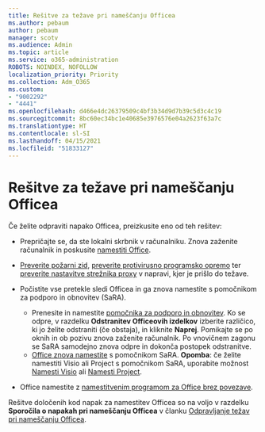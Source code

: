 ```yaml
---
title: Rešitve za težave pri nameščanju Officea
ms.author: pebaum
author: pebaum
manager: scotv
ms.audience: Admin
ms.topic: article
ms.service: o365-administration
ROBOTS: NOINDEX, NOFOLLOW
localization_priority: Priority
ms.collection: Adm_O365
ms.custom:
- "9002292"
- "4441"
ms.openlocfilehash: d466e4dc26379509c4bf3b34d9d7b39c5d3c4c19
ms.sourcegitcommit: 8bc60ec34bc1e40685e3976576e04a2623f63a7c
ms.translationtype: HT
ms.contentlocale: sl-SI
ms.lasthandoff: 04/15/2021
ms.locfileid: "51833127"
---
```

# <a name="solutions-for-issues-when-installing-office"></a>Rešitve za težave pri nameščanju Officea

Če želite odpraviti napako Officea, preizkusite eno od teh rešitev:

- Prepričajte se, da ste lokalni skrbnik v računalniku. Znova zaženite računalnik in poskusite [namestiti Office](https://portal.office.com/OLS/MySoftware.aspx).

- [Preverite požarni zid](https://support.office.com/article/unlicensed-product-and-activation-errors-in-office-0d23d3c0-c19c-4b2f-9845-5344fedc4380#bkmk_checkfirewall), [preverite protivirusno programsko opremo](https://support.office.com/article/unlicensed-product-and-activation-errors-in-office-0d23d3c0-c19c-4b2f-9845-5344fedc4380#bkmk_checkav) ter [preverite nastavitve strežnika proxy](https://support.office.com/article/unlicensed-product-and-activation-errors-in-office-0d23d3c0-c19c-4b2f-9845-5344fedc4380#bkmk_checkproxy) v napravi, kjer je prišlo do težave.

- Počistite vse pretekle sledi Officea in ga znova namestite s pomočnikom za podporo in obnovitev (SaRA). 

    - Prenesite in namestite [pomočnika za podporo in obnovitev](https://aka.ms/SARA-OfficeUninstall-Alchemy). Ko se odpre, v razdelku **Odstranitev Officeovih izdelkov** izberite različico, ki jo želite odstraniti (če obstaja), in kliknite **Naprej**. Pomikajte se po oknih in ob pozivu znova zaženite računalnik. Po vnovičnem zagonu se SaRA samodejno znova odpre in dokonča postopek odstranitve.
    - [Office znova namestite](https://aka.ms/sara-officeinstall) s pomočnikom SaRA. **Opomba**: če želite namestiti Visio ali Project s pomočnikom SaRA, uporabite možnost [Namesti Visio](https://aka.ms/SaRA-VisioSetupScenario) ali [Namesti Project](https://aka.ms/SaRA-ProjectSetupScenario).  

- Office namestite z [namestitvenim programom za Office brez povezave](https://support.office.com/article/f0a85fe7-118f-41cb-a791-d59cef96ad1c?wt.mc_id=Alchemy_ClientDIA).

Rešitve določenih kod napak za namestitev Officea so na voljo v razdelku **Sporočila o napakah pri nameščanju Officea** v članku [Odpravljanje težav pri nameščanju Officea](https://support.office.com/article/35ff2def-e0b2-4dac-9784-4cf212c1f6c2#BKMK_ErrorMessages).

